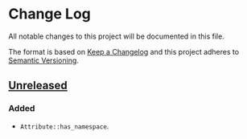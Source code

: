 # Change Log
All notable changes to this project will be documented in this file.

The format is based on [Keep a Changelog](http://keepachangelog.com/)
and this project adheres to [Semantic Versioning](http://semver.org/).

## [Unreleased]
### Added
- `Attribute::has_namespace`.

[Unreleased]: https://github.com/RazrFalcon/roxmltree/compare/v0.1.0...HEAD
